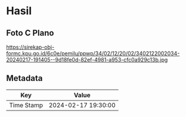 # Hasil

## Foto C Plano

https://sirekap-obj-formc.kpu.go.id/6c0e/pemilu/ppwp/34/02/12/20/02/3402122002034-20240217-191405--9d18fe0d-82ef-4981-a953-cfc0a929c13b.jpg


## Metadata

| Key        | Value               |
| ---------- | ------------------- |
| Time Stamp | 2024-02-17 19:30:00 |



